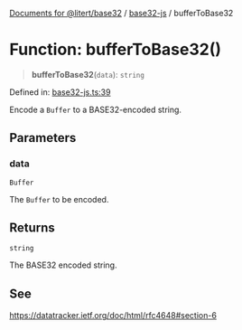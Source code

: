 [Documents for @litert/base32](../../index.md) / [base32-js](../index.md) / bufferToBase32

# Function: bufferToBase32()

> **bufferToBase32**(`data`): `string`

Defined in: [base32-js.ts:39](https://github.com/litert/base32.js/blob/master/src/lib/base32-js.ts#L39)

Encode a `Buffer` to a BASE32-encoded string.

## Parameters

### data

`Buffer`

The `Buffer` to be encoded.

## Returns

`string`

The BASE32 encoded string.

## See

https://datatracker.ietf.org/doc/html/rfc4648#section-6
